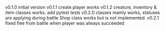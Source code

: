 v0.1.0 initial version
v0.1.1 create player works
v0.1.2 creature, inventory & item classes works.
add pytest tests
v0.2.0 classes mainly works, statuses are applying during battle
Shop class works but is not implemented.
v0.2.1 fixed flee from battle when player was always succeeded
